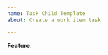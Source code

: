 ```yaml
---
name: Task Child Template
about: Create a work item task

---
```


<description>

**Feature**: <feature issue here>
